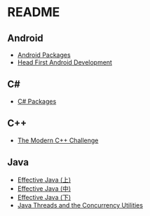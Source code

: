 # README

## Android

- [Android Packages](/android/Android%20Packages.md)
- [Head First Android Development](/android/Head%20First%20Android%20Development.md)

## C#

- [C# Packages](/csharp/C%23%20Packages.md)

## C++

- [The Modern C++ Challenge](/cpp/The%20Modern%20C%2B%2B%20Challenge.md)

## Java

- [Effective Java (上)](/java/Effective%20Java%20(上).md)
- [Effective Java (中)](/java/Effective%20Java%20(中).md)
- [Effective Java (下)](/java/Effective%20Java%20(下).md)
- [Java Threads and the Concurrency Utilities](/java/Java%20Threads%20and%20the%20Concurrency%20Utilities.md)
